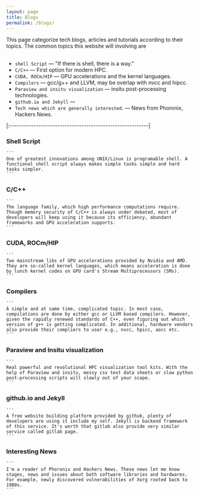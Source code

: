 ```yaml
---
layout: page
title: Blogs
permalink: /blogs/
---
```



This page categorize tech blogs, articles and tutorials according to their topics. The common topics this website will involving are
##
 - `shell Script` &mdash; "If there is shell, there is a way."
 - `C/C++` &mdash; First option for modern HPC.
 - `CUDA, ROCm/HIP` &mdash; GPU accelerations and the kernel languages.
 - `Compilers` &mdash; gcc/g++ and LLVM, may be overlap with nvcc and hipcc.
 - `Paraview and insitu visualization` &mdash; insitu post-processing technologies.
 - `github.io and Jekyll` &mdash; 
 - `Tech news which are generally interested`. &mdash; News from Phoronix, Hackers News.

|:----------------------------------------------------------| 

### Shell Script
    ```
    One of greatest innovations among UNIX/Linux is programable shell. A functional shell script always makes simple tasks simple and hard tasks simpler.
    ```  


### C/C++
    ```
    The language family, which high performance computations require. Though memory security of C/C++ is always under debated, most of developers will keep using it because its efficiency, abundant frameworks and GPU acceleration supports.
    ```


### CUDA, ROCm/HIP
    ```
    Two mainstream libs of GPU accelerations provided by Nvidia and AMD. They are so-called kernel languages, which means acceleration is done by lunch kernel codes on GPU card's Stream Multiprocessors (SMs).
    ```


### Compilers
    ```
    À simple and at same time, complicated topic. In most case, compilations are done by either gcc or LLVM based compilers. However, given the rapidly renewed standards of C++, even figuring out which version of g++ is getting complicated. In additional, hardware vendors also provide their compliers to user e.g., nvcc, hpicc, aocc etc.
    ```


### Paraview and Insitu visualization
    ```
    Real powerful and revolutional HPC visualization tool kits. With the help of Paraview and insitu, messy csv text data sheets or slow python post-processing scripts will slowly out of your scope.
    ```

### github.io and Jekyll
    ```
    A free website building platform provided by github, plenty of developers are using it include my self. Jekyll is backend framework of this service. It's worth that gitlab also provide very similar service called gitlab page.
    ```


### Interesting News
    ```
    I'm a reader of Phoronix and Hackers News. These news let me know stages, news and issues about both software libraries and hardwares. For example, newly discovered vulnerabilities of Xorg rooted back to 1980s.
    ``` 